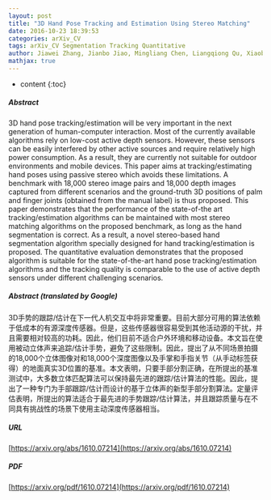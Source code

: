 ```yaml
---
layout: post
title: "3D Hand Pose Tracking and Estimation Using Stereo Matching"
date: 2016-10-23 18:39:53
categories: arXiv_CV
tags: arXiv_CV Segmentation Tracking Quantitative
author: Jiawei Zhang, Jianbo Jiao, Mingliang Chen, Liangqiong Qu, Xiaobin Xu, Qingxiong Yang
mathjax: true
---
```


* content
{:toc}

##### Abstract
3D hand pose tracking/estimation will be very important in the next generation of human-computer interaction. Most of the currently available algorithms rely on low-cost active depth sensors. However, these sensors can be easily interfered by other active sources and require relatively high power consumption. As a result, they are currently not suitable for outdoor environments and mobile devices. This paper aims at tracking/estimating hand poses using passive stereo which avoids these limitations. A benchmark with 18,000 stereo image pairs and 18,000 depth images captured from different scenarios and the ground-truth 3D positions of palm and finger joints (obtained from the manual label) is thus proposed. This paper demonstrates that the performance of the state-of-the art tracking/estimation algorithms can be maintained with most stereo matching algorithms on the proposed benchmark, as long as the hand segmentation is correct. As a result, a novel stereo-based hand segmentation algorithm specially designed for hand tracking/estimation is proposed. The quantitative evaluation demonstrates that the proposed algorithm is suitable for the state-of-the-art hand pose tracking/estimation algorithms and the tracking quality is comparable to the use of active depth sensors under different challenging scenarios.

##### Abstract (translated by Google)
3D手势的跟踪/估计在下一代人机交互中将非常重要。目前大部分可用的算法依赖于低成本的有源深度传感器。但是，这些传感器很容易受到其他活动源的干扰，并且需要相对较高的功耗。因此，他们目前不适合户外环境和移动设备。本文旨在使用被动立体声来追踪/估计手势，避免了这些限制。因此，提出了从不同场景拍摄的18,000个立体图像对和18,000个深度图像以及手掌和手指关节（从手动标签获得）的地面真实3D位置的基准。本文表明，只要手部分割正确，在所提出的基准测试中，大多数立体匹配算法可以保持最先进的跟踪/估计算法的性能。因此，提出了一种专门为手部跟踪/估计而设计的基于立体声的新型手部分割算法。定量评估表明，所提出的算法适合于最先进的手势跟踪/估计算法，并且跟踪质量与在不同具有挑战性的场景下使用主动深度传感器相当。

##### URL
[https://arxiv.org/abs/1610.07214](https://arxiv.org/abs/1610.07214)

##### PDF
[https://arxiv.org/pdf/1610.07214](https://arxiv.org/pdf/1610.07214)

